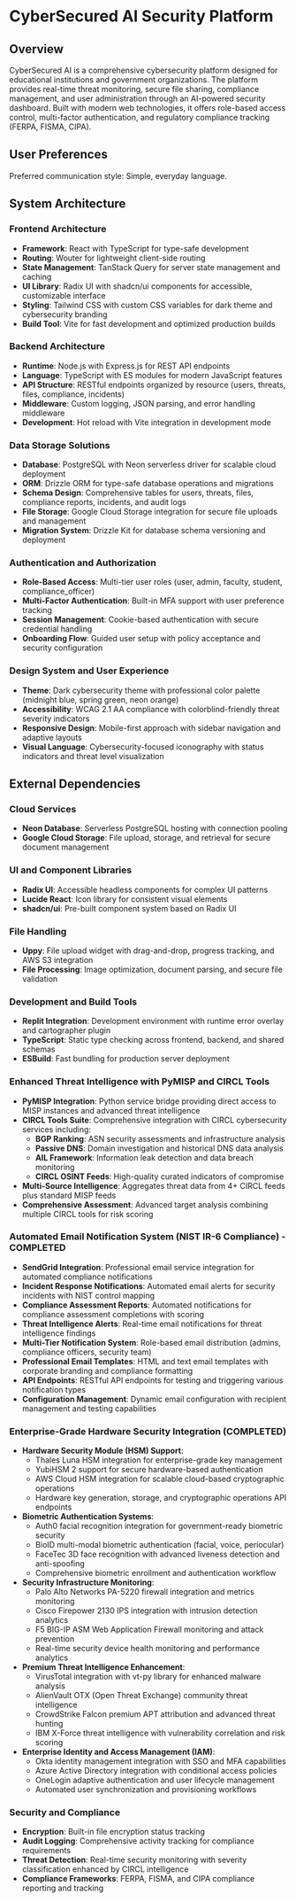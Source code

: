 # CyberSecured AI Security Platform

## Overview

CyberSecured AI is a comprehensive cybersecurity platform designed for educational institutions and government organizations. The platform provides real-time threat monitoring, secure file sharing, compliance management, and user administration through an AI-powered security dashboard. Built with modern web technologies, it offers role-based access control, multi-factor authentication, and regulatory compliance tracking (FERPA, FISMA, CIPA).

## User Preferences

Preferred communication style: Simple, everyday language.

## System Architecture

### Frontend Architecture
- **Framework**: React with TypeScript for type-safe development
- **Routing**: Wouter for lightweight client-side routing
- **State Management**: TanStack Query for server state management and caching
- **UI Library**: Radix UI with shadcn/ui components for accessible, customizable interface
- **Styling**: Tailwind CSS with custom CSS variables for dark theme and cybersecurity branding
- **Build Tool**: Vite for fast development and optimized production builds

### Backend Architecture
- **Runtime**: Node.js with Express.js for REST API endpoints
- **Language**: TypeScript with ES modules for modern JavaScript features
- **API Structure**: RESTful endpoints organized by resource (users, threats, files, compliance, incidents)
- **Middleware**: Custom logging, JSON parsing, and error handling middleware
- **Development**: Hot reload with Vite integration in development mode

### Data Storage Solutions
- **Database**: PostgreSQL with Neon serverless driver for scalable cloud deployment
- **ORM**: Drizzle ORM for type-safe database operations and migrations
- **Schema Design**: Comprehensive tables for users, threats, files, compliance reports, incidents, and audit logs
- **File Storage**: Google Cloud Storage integration for secure file uploads and management
- **Migration System**: Drizzle Kit for database schema versioning and deployment

### Authentication and Authorization
- **Role-Based Access**: Multi-tier user roles (user, admin, faculty, student, compliance_officer)
- **Multi-Factor Authentication**: Built-in MFA support with user preference tracking
- **Session Management**: Cookie-based authentication with secure credential handling
- **Onboarding Flow**: Guided user setup with policy acceptance and security configuration

### Design System and User Experience
- **Theme**: Dark cybersecurity theme with professional color palette (midnight blue, spring green, neon orange)
- **Accessibility**: WCAG 2.1 AA compliance with colorblind-friendly threat severity indicators
- **Responsive Design**: Mobile-first approach with sidebar navigation and adaptive layouts
- **Visual Language**: Cybersecurity-focused iconography with status indicators and threat level visualization

## External Dependencies

### Cloud Services
- **Neon Database**: Serverless PostgreSQL hosting with connection pooling
- **Google Cloud Storage**: File upload, storage, and retrieval for secure document management

### UI and Component Libraries
- **Radix UI**: Accessible headless components for complex UI patterns
- **Lucide React**: Icon library for consistent visual elements
- **shadcn/ui**: Pre-built component system based on Radix UI

### File Handling
- **Uppy**: File upload widget with drag-and-drop, progress tracking, and AWS S3 integration
- **File Processing**: Image optimization, document parsing, and secure file validation

### Development and Build Tools
- **Replit Integration**: Development environment with runtime error overlay and cartographer plugin
- **TypeScript**: Static type checking across frontend, backend, and shared schemas
- **ESBuild**: Fast bundling for production server deployment

### Enhanced Threat Intelligence with PyMISP and CIRCL Tools
- **PyMISP Integration**: Python service bridge providing direct access to MISP instances and advanced threat intelligence
- **CIRCL Tools Suite**: Comprehensive integration with CIRCL cybersecurity services including:
  - **BGP Ranking**: ASN security assessments and infrastructure analysis
  - **Passive DNS**: Domain investigation and historical DNS data analysis  
  - **AIL Framework**: Information leak detection and data breach monitoring
  - **CIRCL OSINT Feeds**: High-quality curated indicators of compromise
- **Multi-Source Intelligence**: Aggregates threat data from 4+ CIRCL feeds plus standard MISP feeds
- **Comprehensive Assessment**: Advanced target analysis combining multiple CIRCL tools for risk scoring

### Automated Email Notification System (NIST IR-6 Compliance) - COMPLETED
- **SendGrid Integration**: Professional email service integration for automated compliance notifications
- **Incident Response Notifications**: Automated email alerts for security incidents with NIST control mapping
- **Compliance Assessment Reports**: Automated notifications for compliance assessment completions with scoring
- **Threat Intelligence Alerts**: Real-time email notifications for threat intelligence findings
- **Multi-Tier Notification System**: Role-based email distribution (admins, compliance officers, security team)
- **Professional Email Templates**: HTML and text email templates with corporate branding and compliance formatting
- **API Endpoints**: RESTful API endpoints for testing and triggering various notification types
- **Configuration Management**: Dynamic email configuration with recipient management and testing capabilities

### Enterprise-Grade Hardware Security Integration (COMPLETED)
- **Hardware Security Module (HSM) Support**: 
  - Thales Luna HSM integration for enterprise-grade key management
  - YubiHSM 2 support for secure hardware-based authentication
  - AWS Cloud HSM integration for scalable cloud-based cryptographic operations
  - Hardware key generation, storage, and cryptographic operations API endpoints
- **Biometric Authentication Systems**:
  - Auth0 facial recognition integration for government-ready biometric security
  - BioID multi-modal biometric authentication (facial, voice, periocular)
  - FaceTec 3D face recognition with advanced liveness detection and anti-spoofing
  - Comprehensive biometric enrollment and authentication workflow
- **Security Infrastructure Monitoring**:
  - Palo Alto Networks PA-5220 firewall integration and metrics monitoring
  - Cisco Firepower 2130 IPS integration with intrusion detection analytics
  - F5 BIG-IP ASM Web Application Firewall monitoring and attack prevention
  - Real-time security device health monitoring and performance analytics
- **Premium Threat Intelligence Enhancement**:
  - VirusTotal integration with vt-py library for enhanced malware analysis
  - AlienVault OTX (Open Threat Exchange) community threat intelligence
  - CrowdStrike Falcon premium APT attribution and advanced threat hunting
  - IBM X-Force threat intelligence with vulnerability correlation and risk scoring
- **Enterprise Identity and Access Management (IAM)**:
  - Okta identity management integration with SSO and MFA capabilities
  - Azure Active Directory integration with conditional access policies
  - OneLogin adaptive authentication and user lifecycle management
  - Automated user synchronization and provisioning workflows

### Security and Compliance
- **Encryption**: Built-in file encryption status tracking
- **Audit Logging**: Comprehensive activity tracking for compliance requirements
- **Threat Detection**: Real-time security monitoring with severity classification enhanced by CIRCL intelligence
- **Compliance Frameworks**: FERPA, FISMA, and CIPA compliance reporting and tracking